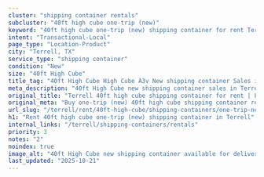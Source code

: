 ```yaml
---
cluster: "shipping container rentals"
subcluster: "40ft high cube one-trip (new)"
keyword: "40ft high cube one-trip (new) shipping container for rent Terrell, TX"
intent: "Transactional-Local"
page_type: "Location-Product"
city: "Terrell, TX"
service_type: "shipping container"
condition: "New"
size: "40ft High Cube"
title_tag: "40ft High Cube High Cube A3v New shipping container Sales in Terrell | LC Container"
meta_description: "40ft High Cube new shipping container sales in Terrell. High cube containers with extra height. Fast delivery, competitive pricing. Serving shipping containers area. Quote ID: TZZ. Call (214) 524-4168 for your free quote today."
original_title: "Terrell 40ft high cube shipping container for rent | LC"
original_meta: "Buy one-trip (new) 40ft high cube shipping container rent with local delivery in Terrell, TX. LC Container — local Since 2003. Request a fast quote today."
url_slug: "/terrell/rent/40ft-high-cube/shipping-containers/one-trip-new"
h1: "Rent 40ft high cube one-trip (new) shipping container in Terrell"
internal_links: "/terrell/shipping-containers/rentals"
priority: 3
notes: "2"
noindex: true
image_alt: "40ft High Cube new shipping container available for delivery in Terrell"
last_updated: "2025-10-21"
---
```


<!-- TODO: Add unique city/inventory copy, images, and internal links here. -->
